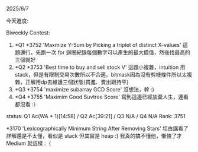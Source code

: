 2025/6/7

今天進度:

Biweekly Contest:
1. *Q1 *3752 'Maxmize Y-Sum by Picking a triplet of distinct X-values' 這題還行，先跑一次 for 迴圈紀錄每個數字可以產生的最大價值，然後找最高的三個就好
2. *Q2 *3753 'Best time to buy and sell stock V' 這題小複雜，intuition 用stack，但是有限制交易次數所以不合適，bitmask因為沒有剪枝條件所以太複雜，正解用dp去維護三個狀態(買進、賣出跟持平) 
3. *Q3 *3754 'maximize subarray GCD Score' 沒想法，幹 :)
4. *Q4 *3755 'Maximim Good Suvtree Score' 寫到這邊已經放棄人生，連看都沒看 :）

status: Q1 Ac(WA * 1)[14:58] / Q2 Ac[39:21] / Q3 N/A / Q4 N/A
Rank: 3751

*3170 'Lexicographically Minimum String After Removing Stars' 坦白講看了詳解還是不太懂，看似是 stack 但其實是 heap :)
我真的搞不懂他，慚愧了才 Medium 就這樣 :（
